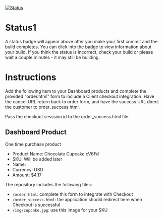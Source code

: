 [![Status](https://img.shields.io/badge/status-BUILDING%20COMMIT:%207ee06f25418b8bac8b2c3c82f2aa850afee0b30c-yellow.svg)](https://github.com/raysaavedra-work/bakery_scaffold_M2sBTkJr9bfUSf98/commit/7ee06f25418b8bac8b2c3c82f2aa850afee0b30c)


# Status1

A status badge will appear above after you make your first commit and the build completes. You can click into the badge to view information about your build. If you think the status is incorrect, check your build or please wait a couple minutes - it may still be building.

# Instructions

Add the following item to your Dashboard products and complete the provided "order.html" form to include a Client checkout integration. Have the cancel URL return back to order form, and have the success URL direct the customer to order_success.html.

Pass the checkout sesssion id to the order_success.html file.

## Dashboard Product
One time purchase product
* Product Name: Chocolate Cupcake cV6Fd
* SKU: Will be added later
* Name: 
* Currency: USD
* Amount: $4.17

The repository includes the following files:
* `/order.html`: complete this form to integrate with Checkout
* `/order_success.html`: the application should redirect here when Checkout is successful
* `/img/cupcake.jpg`: use this image for your SKU
